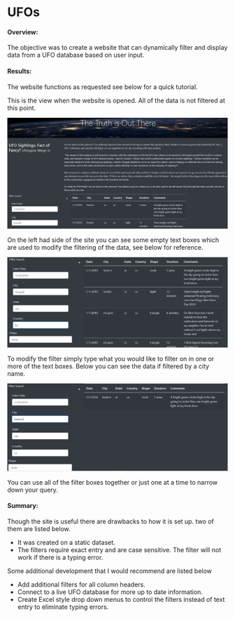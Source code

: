 # UFOs

#### Overview:

The objective was to create a website that can dynamically filter and display data from a UFO database based on user input.  

#### Results:

The website functions as requested see below for a quick tutorial.

This is the view when the website is opened.  All of the data is not filtered at this point.

![firstopen](Resources/firstopen.PNG)

On the left had side of the site you can see some empty text boxes which are used to modify the filtering of the data, see below for reference.

![Filterarea](Resources/Filterarea.PNG)

To modify the filter simply type what you would like to filter on in one or more of the text boxes.  Below you can see the data if filtered by a city name.

![filtered](Resources/filtered.PNG)

You can use all of the filter boxes together or just one at a time to narrow down your query.

#### Summary:

Though the site is useful there are drawbacks to how it is set up.  two of them are listed below.

* It was created on a static dataset.
* The filters require exact entry and are case sensitive.  The filter will not work if there is a typing error.

Some additional development that I would recommend are listed below

* Add additional filters for all column headers.
* Connect to a live UFO database for more up to date information.
* Create Excel style drop down menus to control the filters instead of text entry to eliminate typing errors.